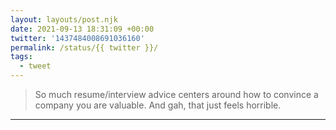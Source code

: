 ```yaml
---
layout: layouts/post.njk
date: 2021-09-13 18:31:09 +00:00
twitter: '1437484008691036160'
permalink: /status/{{ twitter }}/
tags: 
  - tweet
---
```


> So much resume/interview advice centers around how to convince a company you are valuable. And gah, that just feels horrible.

---
